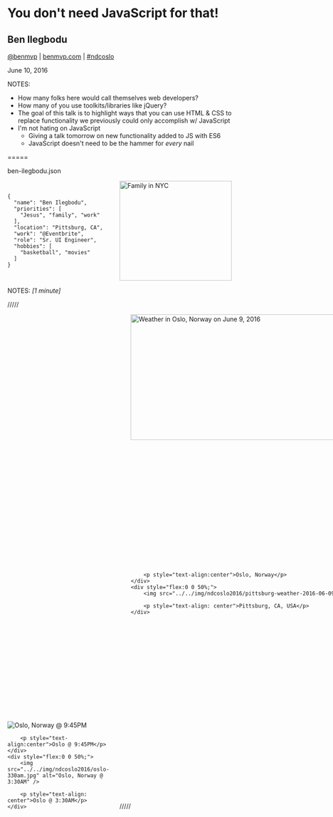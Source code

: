 # You don't need JavaScript for that!

## Ben Ilegbodu

[@benmvp](https://twitter.com/benmvp) | [benmvp.com](/) | [#ndcoslo](https://twitter.com/hashtag/ndcoslo)  

June 10, 2016  

NOTES:
- How many folks here would call themselves web developers?
- How many of you use toolkits/libraries like jQuery?
- The goal of this talk is to highlight ways that you can use HTML & CSS to replace functionality we previously could only accomplish w/ JavaScript
- I'm not hating on JavaScript
  - Giving a talk tomorrow on new functionality added to JS with ES6
  - JavaScript doesn't need to be the hammer for _every_ nail

=====

ben-ilegbodu.json

<div style="display:flex">
	<div style="flex:0 0 50%;">
		<pre class="large"><code class="lang-json">
{
  "name": "Ben Ilegbodu",
  "priorities": [
    "Jesus", "family", "work"
  ],
  "location": "Pittsburg, CA",
  "work": "@Eventbrite",
  "role": "Sr. UI Engineer",
  "hobbies": [
    "basketball", "movies"
  ]
}
			</code></pre>
	</div>
	<div style="flex:0 0 50%;">
		<img src="../../img/family-nyc.jpg" style="width:100%;height:auto" alt="Family in NYC" />
	</div>
</div>

NOTES:
_[1 minute]_

/////

<div style="display:flex;align-items:flex-end">
	<div style="flex:0 0 50%;">
		<img src="../../img/ndcoslo2016/oslo-945pm.jpg" alt="Oslo, Norway @ 9:45PM" />

        <p style="text-align:center">Oslo @ 9:45PM</p>
	</div>
	<div style="flex:0 0 50%;">
		<img src="../../img/ndcoslo2016/oslo-330am.jpg" alt="Oslo, Norway @ 3:30AM" />

        <p style="text-align: center">Oslo @ 3:30AM</p>
	</div>
</div>

/////

<div style="display:flex">
	<div style="flex:0 0 50%;">
		<img src="../../img/ndcoslo2016/oslo-weather-2016-06-09.png" style="width:50%;height:auto" alt="Weather in Oslo, Norway on June 9, 2016" />

        <p style="text-align:center">Oslo, Norway</p>
	</div>
	<div style="flex:0 0 50%;">
		<img src="../../img/ndcoslo2016/pittsburg-weather-2016-06-09.png" style="width:50%;height:auto" alt="Weather in Pittsburg, CA on June 9, 2016" />

        <p style="text-align: center">Pittsburg, CA, USA</p>
	</div>
</div>

/////

![Eventbrite logo](../../img/eventbrite/wordmark-orange.png)

NOTES:
- Currently a Senior UI Engineer at Eventbrite
- Eventbrite is an online ticketing & events platform
- Many conferences use it for registration
- I work on the Frontend Architecture team and right now we're in the midst of a transition from Backbone/Marionette to React

/////

<!-- .slide: data-background="url(../../img/giphy/steph-curry-chris-paul-ankles.gif) no-repeat center" data-background-size="contain"-->

NOTES:
- I also absolutely love basketball - both playing & watching
- But enough about me, let's dive into our topic

=====

# Agenda

1. Interactivity
1. Functionality
1. Layout
1. Animation

NOTES:
_[2 minutes]_

- Here's what we'll be talking about today in our session
- We'll look at how we can implement interactivity, functionality, layout & animation
- Without using any JavaScript! (or at least very little)
- The rationale being that if we use HTML/CSS, the browser executes the interaction which will typically be more performant
- This is a lot to cover in less than an hour, so this will be an overview and I'll provide links for more details

=====

# Interactivity

with CSS `:hover`

<br />

![CSS Mario Mushroom pun](../../img/puns/css-mario-mushroom.jpg)

NOTES:
_[3 minutes]_

- Let's start simple looking at interactivity with `:hover`
- This doesn't require any HTML5 or CSS3 fanciness
- Just some fun CSS pseudo-class code
- By the way this pun has nothing to do with our topic. Just fun!
- **_[WATER BREAK]_**

/////

###### Interactivity

## Header navigation example

<iframe src="../../no-js/interactivity.html" style="width:100%;height:82px"></iframe>

NOTES:
- Header navigation menu that enables interactivity using the `:hover` CSS pseudo selector.
- On hover of a menu item:
  - the text goes from dark to light
  - the item background image goes from light to dark
  - the icon color goes from black to orange
  - the icon goes from a "dormant" to "active" state.

/////

###### Interactivity

<iframe src="../../no-js/interactivity.html" style="width:100%;height:82px"></iframe>

Uses an icon font!

NOTES:
_[4 minutes]_

- Use an icon font from Font Awesome instead of traditional image
- Normally you would use `<img>` for images or `background-image` for image sprite
- Icon fonts are fonts just like Arial or Comic Sans, but instead of comprising text characters, they contain custom monochrome image glyphs.
- Icon fonts are awesome because:
  - Super lightweight compared to traditional images (63kb)
  - Can easily change their size, color and any other text property.
- SVG is also making its way to the web with the best of both worlds
  - Full color
  - Still lightweight

/////

###### Interactivity

<iframe src="../../no-js/interactivity.html" style="width:100%;height:82px"></iframe>

```html
<header class="global-header">
  <ul class="header-nav">
    <li class="header-nav-item header-nav-item--home">
      <a class="header-nav-item__link" href="#home">Home</a>
    </li>
    <li class="header-nav-item header-nav-item--search">
      <a class="header-nav-item__link" href="#search">Search</a>
    </li>
    <li class="header-nav-item header-nav-item--cart">
      <a class="header-nav-item__link" href="#cart">Cart</a>
    </li>
    <li class="header-nav-item header-nav-item--me">
      <a class="header-nav-item__link" href="#account">Me</a>
    </li>
  </ul>
</header>
```

[SMACSS](https://smacss.com/): Scalable and Modular Architecture for CSS  
[BEM](https://css-tricks.com/bem-101/): Block, Element, Modifier


NOTES:
_[5 minutes]_

- Using semantic HTML5 `<header>` tag & `<ul>` + `<li>`
- Also using SMACSS + BEM CSS class naming
  - SMACSS: Scalable and Modular Architecture for CSS
  - BEM: Block, Element, Modifier
  - a way to organize CSS and prevent class name collisions
- Element class for all of the items + modifier class for each item

/////

###### Interactivity

<iframe src="../../no-js/interactivity.html" style="width:100%;height:82px"></iframe>

```
.header-nav-item {
  list-style: none;  float: left;
  background: #ddd;  font-size: 28px;  width: 25%;
}
.header-nav-item__link { color: #222; }
```
<!-- .element: class="large" -->

```
.header-nav-item:before {
  font-family: FontAwesome;  font-size: 25px;  color: #222;
}
.header-nav-item--home:before { content: "\f015"; }
.header-nav-item--search:before { content: "\f002"; }
```
<!-- .element: class="large" -->

Custom font via [`@font-face`](https://css-tricks.com/html-for-icon-font-usage/)

NOTES:
_[6 minutes]_

- We set the background of each item to gray & float them to keep them on same line
- We set the link color to black
- The interesting part is the second section defining the CSS for the icons
- Use `:before` pseudo-class to add content to each item
- Set the `font-family` for all of them
- `FontAwesome` web font is defined via `@font-face`
- Set unique content for each item

/////

###### Interactivity

## Hover support

<iframe src="../../no-js/interactivity.html" style="width:100%;height:82px"></iframe>

The JavaScript way:

```js
$('.header-nav-item').hover(
  function() {
	// change background: dark, text: light, image: "active"
  },
  function() {
    // revert background: light, text: dark & image: "dormant"
  }
);
```
<!-- .element: class="large" -->

NOTES:
_[7 minutes]_

- Not sure why you would use JS/jquery but if you're unaware of how to use `:hover` pseudo-class, this might be the only other way
- There's nothing functionally wrong with this approach, but you have to write code to do what the browser can easily do for you
- Plus there's now styling in the JS, which we like to keep separate
- There's a better way!

/////

###### Interactivity

## Hover support

<iframe src="../../no-js/interactivity.html" style="width:100%;height:82px"></iframe>

The CSS way:

```
.header-nav-item:hover { background: #222; }
.header-nav-item:hover .header-nav-item__link { color: #00a8f2; }
```
<!-- .element: class="large" -->

```
.header-nav-item:hover:before { color: #ff8000; }
.header-nav-item--home:hover:before { content: "\f1ad"; }
.header-nav-item--search:hover:before { content: "\f00e"; }
.header-nav-item--cart:hover:before { content: "\f217"; }
.header-nav-item--me:hover:before { content: "\f234"; }
```
<!-- .element: class="large" -->

NOTES:
_[8 minutes]_

- The key is the `:hover` pseudo-class
- We set the background of the item to black on hover
- When we hover over the item we set the color of the link to blue
- We change the color of the icons to orange on hover
  - Notice the double pseuo-classes: `:hover` & `:before`
  - Also change the icons to + versions

/////

###### Interactivity

## `@font-face` Browser support

[![@font-face web fonts support](../../img/no-js/font-face-support.png)](http://caniuse.com/#feat=fontface)

IE8+, Edge, Chrome, Firefox, Opera, Safari 8+, Android 4.1+, iOS

http://caniuse.com/#feat=fontface

NOTES:
_[9 minutes]_

- Mentioned that it uses `@font-face` for custom fonts
- Here is the current browser support

/////

###### Interactivity

[![HTML for Font Icon Usage by CSS Tricks](../../img/no-js/css-tricks-html-for-font-icon-usage.png)](https://css-tricks.com/html-for-icon-font-usage/)

https://css-tricks.com/html-for-icon-font-usage/

NOTES:
- If you want to learn more about the ins & outs of how font icons work, check out this article on CSS-Tricks

/////

<!-- .slide: data-background="url(../../img/giphy/unimpressed-squidward.gif) no-repeat center" data-background-size="contain"-->

NOTES:
- Outside of the icon font stuff there was nothing really new here
- It's all vanilla HTML & CSS
- Some let's jump into some HTML5

=====

# Functionality

with new HTML5 `<input>` types

<br />

![CSS Moses Red Sea pun](../../img/puns/css-moses-red-sea.jpg)

NOTES:
_[10 minutes]_

/////

###### Functionality

<iframe src="../../no-js/functionality.html" style="width:100%;height:660px;"></iframe>

NOTES:
- We'll be working off of this beautiful form example
- Clicking labels focuses field
- Placeholder text where appropriate
- Fancy new fields like date picker, slider, color picker & auto-suggest
- Ability to style required vs. optional fields
- Ability to style valid vs invalid fields
- Spending the rest of our time in this section dissecting this form

/////

###### Functionality

<div style="display:flex;justify-content:space-between;align-items:center;">
  <div style="flex:0 0 45%;">

    <iframe src="../../no-js/functionality.html" style="width:100%;height:660px;"></iframe>

    <p class="fragment">Doesn't even require HTML5 support!</p>

  </div>
  <div style="flex:0 0 52%;">

    <code>&lt;label&gt;</code> &amp; <code>for</code> attribute

    <pre class="large"><code class="lang-html">
<label for="name">Full Name\*:</label>
<input id="name" type="text" />

<label for="email">Email\*:</label>
<input id="email" type="email" />
      </code></pre>

Equivalent JavaScript
    <pre class="large"><code class="lang-js">
$('label').click(function() {
  var inputId = $(this).attr('for');

  $('#' + inputId).focus();
});
      </code></pre>

  </div>
</div>

NOTES:
_[11 minutes]_

- Using the `<label>` tag with the `for` attribute automatically focus field when clicked
- The equivalent JavaScript is simple enough, but unnecessary!
- This doesn't require any HTML5 support **[NEXT]**, you can use this in any browser!
- Personally hate it when I have a tiny checkbox and a long label and i **have** to click the checkbox

/////

###### Functionality

HTML5 `placeholder` attribute

<input type="text" class="input-example" placeholder="Enter URL" />

```html
<input type="text" placeholder="Enter URL" />
```
<!-- .element: class="large" -->
<br />
<br />
Equivalent JavaScript

- `onload`: `placeholder` &#8594; `value` if `value` is empty
- `onfocus`: Clear `value` if it equals `placeholder`
- `onblur`: `placeholder` &#8594; `value` if `value` is empty

NOTES:
- Trying to build a robust JS implementation is tricky
- There have been times I've used sites that have built it themselves and I'll click in and the placeholder text doesn't go away

/////

###### Functionality

`<input>` type `email`

<input class="input-example" type="email" placeholder="Enter email" required />

```html
<input type="email" placeholder="Enter email" required />
```
<!-- .element: class="large" -->
<br />
<img src="../../img/no-js/ios-email-keyboard.png" style="width:600px;" alt="iOS email software keyboard" /><br />
special email-focused software keyboard!

NOTES:
_[12 minutes]_

- Instead of `type="text"`, it's `type="email"`
- Provides email-focused software keyboard where applicable
- Default email validation (more on that later)

/////

###### Functionality

`<input>` type `url`

<input class="input-example" type="url" placeholder="Enter URL" />

```html
<input type="url" placeholder="Enter url" />
```
<!-- .element: class="large" -->
<br />
<img src="../../img/no-js/ios-url-keyboard.png" style="width:600px;" alt="iOS url software keyboard" /><br />
special URL-focused software keyboard!

NOTES:
_[13 minutes]_

- Instead of `type="text"`, it's `type="url"`
- Provides url-focused software keyboard where applicable
- Default url validation (more on that later)

/////

###### Functionality

`<input>` type `number`

<input class="input-example" type="number" min="10" max="48" step="2" />

```html
<input type="number" step="2" min="10" max="48" />
```
<!-- .element: class="large" -->
<br />
<img src="../../img/no-js/ios-number-keyboard.png" style="width:600px;" alt="iOS number software keyboard" /><br />
special number-focused software keyboard!

NOTES:
_[14 minutes]_

- Instead of `type="text"`, it's `type="number"`
- Provides number-focused software keyboard where applicable
- `min` & `max` dictate bounds
- `step` dictates up/down arrows as well as validation (no decimals)
- Can't type in non numbers
- Default number validation (more on that later)

/////

###### Functionality

`<input>` type `tel`

<input class="input-example" type="tel" placeholder="###-###-####" />

```html
<input type="tel" placeholder="###-###-####" />
```
<!-- .element: class="large" -->
<br />
<img src="../../img/no-js/ios-telephone-keyboard.png" style="width:600px;" alt="iOS telephone software keyboard" /><br />
special telephone-focused software keyboard!

NOTES:
_[15 minutes]_

- Instead of `type="text"`, it's `type="tel"`
- Provides telephone-focused software keyboard where applicable
- No validation or character prevention

/////

###### Functionality

`<input>` type `range`
<br />
<br />
<input type="range" placeholder="0 - 10" min="0" max="10" step="1" style="width:660px" />
<br />
<br />
```html
<input type="range" placeholder="0 - 10" min="0" max="10" step="1" />
```
<!-- .element: class="large" -->
<br />
native slider UI!

NOTES:
- Instead of `type="text"`, it's `type="range"`
- Provides native slider UI where applicable
- Default to a text field

/////

###### Functionality

`<input>` type `date`

<input class="input-example" type="date" placeholder="MM/DD/YYYY" pattern="^\d{2}/\d{2}/\d{4}$" />

```html
<input type="date" pattern="^\d{2}/\d{2}/\d{4}$" placeholder="MM/DD/YYYY" />
```
<!-- .element: class="large" -->
<br />
<img src="../../img/no-js/ios-date-keyboard.png" style="width:600px;" alt="iOS date software keyboard" /><br />
native date picker UI!

NOTES:
_[16 minutes]_

- Instead of `type="text"`, it's `type="date"`
- Provides native date picker UI where applicable
- Use `pattern` & `placeholder` as fallback since not all browsers support the UI

/////

###### Functionality

`<input>` type `color`

<input type="color" class="input-example" placeholder="#XXXXXX" value="#00008b" style="width:250px;height:100px" pattern="#[0-9a-fA-F]{6}" />

```html
<input type="color" value="#00008b" pattern="#[0-9a-fA-F]{6}" placeholder="#XXXXXX" />
```
<!-- .element: class="large" -->
<br />
native color picker UI!

NOTES:
_[17 minutes]_

- Instead of `type="text"`, it's `type="color"`
- Provides native color picker UI where applicable
- Use `pattern` w/ `placeholder` as a fallback since not all browsers support

/////

###### Functionality

`<input>` & `<datalist>`

<input type="text" class="input-example" list="suggested-names" />
<datalist id="suggested-names">
  <option>Simone</option>
  <option>Suzie</option>
  <option>Susane</option>
  <option>Scott</option>
  <option>Simon<option>
  <option>Sully</option>
  <option>Stephanie</option>
  <option>Shelly</option>
</datalist>

```html
<input type="text" list="suggested-names" />
<datalist id="suggested-names">
  <option>Simone</option>     <option>Suzie</option>
  <option>Susane</option>     <option>Scott</option>
  <option>Simon<option>       <option>Sully</option>
  <option>Stephanie</option>  <option>Shelly</option>
</datalist>
```
<!-- .element: class="large" -->
<br />
native auto-suggest UI!

NOTES:
_[18 minutes]_

- Create a `<datalist>` with 0 or more `<option>`s and `id` attribute
- Reference in `<input>` with `list` attribute
- Drop down for all suggestions
- Start typing for matches
- Different than list of suggestions the browser suggests based on forms you've submitted

/////

###### Functionality

### Validation

<div style="display:flex;justify-content:space-between;">
  <div style="flex:0 0 48%;">

<h4>HTML attributes</h4>

<ul>
  <li><code>type</code></li>
  <li><code>required</code></li>
  <li><code>minlength</code></li>
  <li><code>min</code></li>
  <li><code>max</code></li>
  <li><code>step</code></li>
  <li><code>pattern</code> (regex)</li>
</ul>

  </div>
  <div style="flex:0 0 48%;">

<h4>CSS psuedo selectors</h4>

<ul>
  <li><code>:required</code></li>
  <li><code>:optional</code></li>
  <li><code>:valid</code></li>
  <li><code>:invalid</code></li>
  <li><code>:in-range</code></li>
  <li><code>:out-of-range</code></li>
</ul>

  </div>
</div>

NOTES:
_[19 minutes]_

/////

###### Functionality

<div style="display:flex;justify-content:space-between;align-items:center;">
  <div style="flex:0 0 48%;">
    <iframe src="../../no-js/functionality.html" style="width:100%;height:660px;"></iframe>
  </div>
  <div class="fragment" style="flex:0 0 48%;">
    <h4>JavaScript</h4>
    <pre class="large"><code data-trim>
$('.form').submit(function(e) {
  $(this).addClass('form-submitted');
  if (!this.checkValidity()) {
    e.preventDefault();
  }
});
	</code></pre>

    <h4>CSS</h4>
    <pre class="large"><code data-trim>
.form-submitted input:valid {
  background: #ccff90;
}
.form-submitted input:invalid {
  background: #ff8a80;
}
	</code></pre>
  </div>
</div>

NOTES:
_[20 minutes]_

- Put everything together and we get our original form
- Confession: I'm using a little bit of JS
  - `:valid` and `:invalid` selectors apply even before first form submit
  - Using JS to add a class to the form after first submit so form doesn't load w/ errors
  - Essentially applying CSS state via JavaScript
  - Going to cover this concept in detail in the Animation section

/////

###### Functionality


<div style="display:flex;justify-content:space-between;align-items:center;">
  <div style="flex:0 0 48%;">
    <iframe src="../../no-js/functionality.html" style="width:100%;height:660px;"></iframe>
  </div>
  <div style="flex:0 0 48%;">
    <h4>Pros</h4>

    <ul>
      <li>Native UIs</li>
      <li>Type-focused software keyboards</li>
      <li>Form element validation for _free_</li>
    </ul>

    <br /><br />
    <h4>Cons</h4>

    <ul>
      <li>Minimal style control of UI elements</li>
      <li>Not supported in old browsers</li>
      <li>Cross-element validation</li>
    </ul>
  </div>
</div>

NOTES:
_[21 minutes]_

/////

###### Functionality

[![Wufoo - The Current State of HTML5 Forms](../../img/no-js/wufoo-html5-forms.png)](http://www.wufoo.com/html5/)

http://www.wufoo.com/html5/

NOTES:
- Wufoo has a extremely detailed posts about all of the HTML5 input types and attributes
  - Browser support too

=====

# Layout

with CSS3 `display:flex`

<br />

![CSS Flex Muscles pun](../../img/puns/css-muscles-flex.jpg)

NOTES:
_[22 minutes]_

/////

###### Layout

## Linear layout

<div class="container-example" style="justify-content:space-between;align-items:flex-end;margin-bottom:80px">
	<div class="item-example item-example-1" style="order:3">11111111111<br>11111111111<br>11111111111</div>
	<div class="item-example item-example-2" style="order:1">2222222<br>2222222<br>2222222<br>2222222</div>
	<div class="item-example item-example-3" style="order:4;align-self:stretch">333333333333333333</div>
	<div class="item-example item-example-4" style="order:2">4444444444444<br>4444444444444</div>
</div>

```
<div class="container">
  <div class="item item-1">11111111111<br>11111111111<br>11111111111</div>
  <div class="item item-2">2222222<br>2222222<br>2222222<br>2222222</div>
  <div class="item item-3">333333333333333333</div>
  <div class="item item-4">4444444444444<br>4444444444444</div>
</div>
```
<!-- .element: class="large" -->

NOTES:
- In this section we want to build the following horizontal layout given this HTML markup
  - Items are evenly spaced
  - Bottom-aligned, except for last which is stretched top to bottom
  - Reordered
- HTML was originally designed for displaying text-based documents like papers or articles
- Wasn't made for advanced layout
- We've had CSS positioning, but that assumes that you have fixed dimensions or locations
- Prior to CSS3 all we've had to use is `float:left` or `display:inline-block`
- So we'd have to result to some amount of JavaScript to get this sort of layout

/////


## Flexbox

> The main idea behind the **flex layout** is to give the container the ability to alter its items' width/height (and order) to best fill the available space (mostly to accommodate to all kind of display devices and screen sizes). A flex container expands items to fill available free space, or shrinks them to prevent overflow.

~Chris Coyer ([Css-Tricks](https://css-tricks.com/snippets/css/a-guide-to-flexbox/))

NOTES:

The main idea behind flexbox is to give the container the ability to alter its items' dimensions to best fill the available space in responsive design. A flex container expands items to fill available free space, or shrinks them to prevent overflow.

/////

###### Layout

### `display` (container)

<div class="container-example" style="margin-bottom:80px">
	<div class="item-example item-example-1">11111111111<br>11111111111<br>11111111111</div>
	<div class="item-example item-example-2">2222222<br>2222222<br>2222222<br>2222222</div>
	<div class="item-example item-example-3">333333333333333333</div>
	<div class="item-example item-example-4">4444444444444<br>4444444444444</div>
</div>

```
.container {
	display: flex;
}
```
<!-- .element class="large" -->

<a href="javascript:$('section.stack.present section.present .container-example').css('display', 'block')">
	<em><code>block</code></em></a> |
<a href="javascript:$('section.stack.present section.present .container-example').css('display', 'flex')">
	<strong><code>flex</code></strong></a> |
<a href="javascript:$('section.stack.present section.present .container-example').css('display', 'inline-flex')">
	<code>inline-flex</code></a>

NOTES:
_[24 minutes]_

- So let's go through all of the flexbox properties
- It all starts with `display:flex` (or `display:inline-flex`) on the container
- It enables a flex context for all its direct children.

/////

###### Layout

### `justify-content` (container)

<div class="container-example" style="margin-bottom:80px;justify-content:space-between">
	<div class="item-example item-example-1">11111111111<br>11111111111<br>11111111111</div>
	<div class="item-example item-example-2">2222222<br>2222222<br>2222222<br>2222222</div>
	<div class="item-example item-example-3">333333333333333333</div>
	<div class="item-example item-example-4">4444444444444<br>4444444444444</div>
</div>

```
.container {
	justify-content: space-between;
}
```
<!-- .element class="large" -->

<a href="javascript:$('section.stack.present section.present .container-example').css('justify-content', 'center')">
	<code>center</code></a> |
<a href="javascript:$('section.stack.present section.present .container-example').css('justify-content', 'flex-end')">
	<code>flex-end</code></a> |
<a href="javascript:$('section.stack.present section.present .container-example').css('justify-content', 'flex-start')">
	<em><code>flex-start</code></em></a> |
<a href="javascript:$('section.stack.present section.present .container-example').css('justify-content', 'space-around')">
	<code>space-around</code></a> |
<a href="javascript:$('section.stack.present section.present .container-example').css('justify-content', 'space-between')">
	<code><strong>space-between</strong></code></a>

NOTES:
_[25 minutes]_

- We can then set `justify-content: space-between` to evenly space
- `justify-content` helps distribute extra free space left over when either all the flex items on a line are inflexible, or are flexible but have reached their maximum size.
- Options:
  - `center`: items are centered along the line
  - `flex-end`: items are packed toward to end line
  - `flex-start`: (default) items are packed toward the start line
  - `space-around`: items are evenly distributed in the line with equal space around them.
  - `space-between`: items are evenly distributed in the line; first item is on the start line, last item on the end line

/////

###### Layout

### `align-items` (container)

<div class="container-example" style="margin-bottom:80px;justify-content:space-between;align-items:flex-end">
	<div class="item-example item-example-1">11111111111<br>11111111111<br>11111111111</div>
	<div class="item-example item-example-2">2222222<br>2222222<br>2222222<br>2222222</div>
	<div class="item-example item-example-3">333333333333333333</div>
	<div class="item-example item-example-4">4444444444444<br>4444444444444</div>
</div>

```
.container {
	align-items: flex-end;
}
```
<!-- .element class="large" -->

<a href="javascript:$('section.stack.present section.present .container-example').css('align-items', 'baseline')">
	<code>baseline</code></a> |
<a href="javascript:$('section.stack.present section.present .container-example').css('align-items', 'center')">
	<code>center</code></a> |
<a href="javascript:$('section.stack.present section.present .container-example').css('align-items', 'flex-end')">
	<strong><code>flex-end</code></strong></a> |
<a href="javascript:$('section.stack.present section.present .container-example').css('align-items', 'flex-start')">
	<code>flex-start</code></a> |
<a href="javascript:$('section.stack.present section.present .container-example').css('align-items', 'stretch')">
	<em><code>stretch</code></em></a>

NOTES:
_[26 minutes]_

- We can then set `align-items: flex-end` to align at the bottom
- `align-items` defines the default behavior for how flex items are laid out along the cross axis on the current line. Think of it as the `justify-content` version for the cross-axis (perpendicular to the main-axis).
- Options:
  - `baseline`: items are aligned such as the first line is aligned (useful for titles)
  - `center`: items are centered in the cross-axis
  - `flex-end`: cross-end margin edge of the items is placed on the cross-end line
  - `flex-start`: cross-start margin edge of the items is placed on the cross-start line
  - `stretch`: (default) stretch to fill the container (still respect min-width/max-width)

/////

###### Layout

### `align-self` (items)

<div class="container-example" style="margin-bottom:80px;justify-content:space-between;align-items:flex-end">
	<div class="item-example item-example-1">11111111111<br>11111111111<br>11111111111</div>
	<div class="item-example item-example-2">2222222<br>2222222<br>2222222<br>2222222</div>
	<div class="item-example item-example-3" style="align-self:stretch">333333333333333333</div>
	<div class="item-example item-example-4">4444444444444<br>4444444444444</div>
</div>

```
.item-3 {
	align-self: stretch;
}
```
<!-- .element class="large" -->

<a href="javascript:$('section.stack.present section.present .item-example-3).css('align-self', 'baseline')">
	<code>baseline</code></a> |
<a href="javascript:$('section.stack.present section.present .item-example-3').css('align-self', 'center')">
	<code>center</code></a> |
<a href="javascript:$('section.stack.present section.present .item-example-3').css('align-self', 'flex-end')">
	<code>flex-end</code></a> |
<a href="javascript:$('section.stack.present section.present .item-example-3').css('align-self', 'flex-start')">
	<code>flex-start</code></a> |
<a href="javascript:$('section.stack.present section.present .item-example-3').css('align-self', 'stretch')">
	<em><strong><code>stretch</code></strong></em></a>

NOTES:
_[27 minutes]_

- We can then set `align-self: stretch` to align the individual item at the top
- `align-self` allows the default alignment (or the one specified by `align-items`) to be overridden for individual flex items.
- Options:
  - `baseline`: item is aligned such as their baselines align
  - `center`: item is centered in the cross-axis
  - `flex-end`: cross-end margin edge of the item is placed on the cross-end line
  - `flex-start`: cross-start margin edge of the item is placed on the cross-start line
  - `stretch`: (default) stretch to fill the container (still respect min-width/max-width)

/////

###### Layout

### `order` (items)

<div class="container-example" style="margin-bottom:80px;justify-content:space-between;align-items:flex-end">
	<div class="item-example item-example-1" style="order:3">11111111111<br>11111111111<br>11111111111</div>
	<div class="item-example item-example-2" style="order:1">2222222<br>2222222<br>2222222<br>2222222</div>
	<div class="item-example item-example-3" style="order:4;align-self:stretch">333333333333333333</div>
	<div class="item-example item-example-4" style="order:2">4444444444444<br>4444444444444</div>
</div>

```
.item-1 { order: 3; }
.item-2 { order: 1; }
.item-3 { order: 4; }
.item-4 { order: 2; }
```
<!-- .element class="large" -->

NOTES:
_[28 minutes]_

- By default, flex items are laid out in the source order.
- `order` controls the order in which they appear in the flex container.
- The value can be any integer (including negative numbers)
- `order` is really useful when you want to change the display order depending on media queries

/////

###### Layout

## Flexbox layout module

<div style="display:flex">
	<div style="flex:0 0 50%;">
		<h3>Container</h3>

		<ul>
			<li>**<code>display</code>**</li>
			<li>**<code>justify-content</code>**</li>
			<li>**<code>align-items</code>**</li>
			<li><code>flex-direction</code></li>
			<li><code>flex-wrap</code></li>
			<li><code>align-content</code></li>
		</ul>
	</div>
	<div style="flex:0 0 50%;">
		<h3>Items</h3>

		<ul>
			<li>**<code>align-self</code>**</li>
			<li>**<code>order</code>**</li>
			<li><code>flex-grow</code></li>
			<li><code>flex-shrink</code></li>
			<li><code>flex-basis</code></li>
		</ul>
	</div>
</div>

NOTES:
_[28 minutes]_

- Here's the full list of flexbox-related styles
- We covered about half of them
- They all can be useful in different cases

/////

###### Layout

## Linear layout

<div class="container-example" style="margin-bottom:80px;justify-content:space-between;align-items:flex-end">
	<div class="item-example item-example-1" style="order:3">11111111111<br>11111111111<br>11111111111</div>
	<div class="item-example item-example-2" style="order:1">2222222<br>2222222<br>2222222<br>2222222</div>
	<div class="item-example item-example-3" style="order:4;align-self:stretch">333333333333333333</div>
	<div class="item-example item-example-4" style="order:2">4444444444444<br>4444444444444</div>
</div>

<div style="display:flex;justify-content: space-between">
	<div style="flex:0 0 45%;">
		<h3>container</h3>
		<pre><code data-trim>
.container {
  display: flex;
  justify-content: space-between;
  align-items: flex-end;
}
		</code></pre>
	</div>
	<div style="flex:0 0 50%;">
		<h3>Items</h3>
		<pre><code data-trim>
.item-1 { order: 3; }
.item-2 { order: 1; }
.item-3 { order: 4; align-self: stretch; }
.item-4 { order: 2; }
		</code></pre>
	</div>
</div>

NOTES:

- Once again here's the result of all of our work to make a linear layout!
- So simple!

/////

###### Layout

## CSS3 Flexbox Browser support

[![CSS3 Flexbox browser support](../../img/no-js/css3-flexbox-browser-support.png)](http://caniuse.com/#feat=flexbox)

IE10+, Edge, Chrome, Firefox, Opera, Safari 8+, Android 4.1+, iOS

http://caniuse.com/#feat=flexbox

NOTES:
- Not supported in IE8 or IE9
- But those should be dead or dying soon

/////

###### Layout

[![CSS Tricks - A Complete Guide to Flexbox](../../img/no-js/css-tricks-flexbox-guide.png)](https://css-tricks.com/snippets/css/a-guide-to-flexbox/)

/////

###### Layout

[![Solved by Flexbox](../../img/no-js/solved-by-flexbox.png)](http://philipwalton.github.io/solved-by-flexbox/)

[Solved by Flexbox](http://philipwalton.github.io/solved-by-flexbox/)

/////

###### Layout

[![Flexbox Patterns](../../img/no-js/flexbox-patterns.png)](http://www.flexboxpatterns.com/home)

[Flexbox Patterns](http://www.flexboxpatterns.com/home)

/////

###### Layout

[![Flexbox froggy](../../img/no-js/flexbox-froggy.png)](http://flexboxfroggy.com/)

[Flexbox froggy](http://flexboxfroggy.com/)

/////

###### Layout

[![Flexbox defense](../../img/no-js/flexbox-defense.png)](http://www.flexboxdefense.com/)

[Flexbox defense](http://www.flexboxdefense.com/)

=====

# Animation

with CSS3 `transition`

<br />

![CSS Rappers pun](../../img/puns/css-rappers-word-spacing.jpg)

NOTES:
_[29 minutes]_

/////

###### Animation

<div class="canvas">
	<div class="square">
		<span>SQUARE</span>
	</div>
</div>

```js
$('.canvas').hover(
  function() { $(this).animate({backgroundColor:'#222'}, 1000) },
  function() { $(this).animate({backgroundColor:'#ddd'}, 1000) }
);
$('.square').hover(
  function() { $(this).delay(1000).animate(newStyles, 5000) },
  function() { $(this).delay(1000).animate(oldStyles, 5000) }
);
```

<!-- .element class="fragment large" -->

NOTES:
- Canvas has its background animated over 1s from grey -> black
- After a delay of 1s & over 5s:
  - Square grows in size
  - Border color, width & radius change
  - Font size & color change
  - Background color changes
  - Opacity changes to 50%
- The delay is both on-enter & on-leave
- You're going to be tempted to want to use the jQuery `animate` method after `hover` w/ `delay`...

/////

###### Animation

<div class="canvas" style="transition:none">
	<div class="square" style="transition:none">
		<span>SQUARE</span>
	</div>
</div>

<div style="display:flex;justify-content: space-between">
	<div style="flex:0 0 45%;">
		<pre><code data-trim>
<div class="canvas">
  <div class="square">
	<span>SQUARE</span>
  </div>
</div>
		</code></pre>
		<pre><code data-trim>
.canvas {
  background: #ccc;
  border: 10px solid black;
}
.canvas:hover {
  background: #222;
}
		</code></pre>
	</div>
	<div style="flex:0 0 50%;">
		<pre><code data-trim>
.square {
  background: #f00;
  border: 3px solid #00f;
  color: #000;
  cursor: pointer;
}
.square:hover {
  background: #008b00;
  border: 30px solid #ff0;
  border-radius: 50%;
  color: #ddd;
  font-size: 100px;
  height: 350px;
  width: calc(100% - 20px);
}
		</code></pre>
	</div>
</div>

NOTES:
_[30 minutes]_

- Before we look at how `transition` works, lets look at our HTML/CSS
- Want to point out `calc()` which is a way to do math in CSS so we don't need JS
  - Different than math in preprocessors like SASS because it's based on calculated values
- So we define the begin & end states and we'll use CSS3 `transition` to handle "tweening"

/////

###### Animation

[![Use cases for CSS calc](../../img/no-js/vincent-pickering-use-cases-for-calc.png)](http://vincentp.me/blog/use-cases-for-calc)

NOTES:
- Vincent Pickering wrote a helpful blog posts on real-world use cases for `calc()`

/////

###### Animation

### `transition-property`

<div class="canvas">
	<div class="square" style="transition-delay:0s">
		<span>SQUARE</span>
	</div>
</div>

```
.square {
  transition-property: all;
}
```
<!-- .element class="large" -->

<a href="javascript:$('section.stack.present section.present .square').css('transition-property', 'none')">
	<em><code>none</code></em></a> |
<a href="javascript:$('section.stack.present section.present .square').css('transition-property', 'border-radius')">
	<code>border-radius</code></a> |
<a href="javascript:$('section.stack.present section.present .square').css('transition-property', 'width,height')">
	<code>width,height</code></a> |
<a href="javascript:$('section.stack.present section.present .square').css('transition-property', 'all')">
	<strong><code>all</code></strong></a>

NOTES:
_[31 minutes]_

- Used to define what property, or properties, you want to apply a transition effect to.
- `none` means no animation, just regular hover
- Only "range" style properties can be animated (like numbers & colors)
- You can set an individual property, so the others change immediately, but `border-radius` animates
- Multiple properties are separated by comma, others changed immediately
- There's the special `all` value, which will animate any properties that change (and can be animated)
- I try to avoid using `all` but prefer listing properties so that I don't accidentally transition a property I don't intend (especially w/ cascading)

/////

###### Animation

### `transition-duration`

<div class="canvas">
	<div class="square" style="transition-delay:0s">
		<span>SQUARE</span>
	</div>
</div>

```
.square {
  transition-duration: 5s;
}
```
<!-- .element class="large" -->

<a href="javascript:$('section.stack.present section.present .square').css('transition-duration', '0s')">
	<em><code>0s</code></em></a> |
<a href="javascript:$('section.stack.present section.present .square').css('transition-duration', '200ms')">
	<code>200ms</code></a> |
<a href="javascript:$('section.stack.present section.present .square').css('transition-duration', '0.5s')">
	<code>0.5s</code></a> |
<a href="javascript:$('section.stack.present section.present .square').css('transition-duration', '1s')">
	<code>1s</code></a> |
<a href="javascript:$('section.stack.present section.present .square').css('transition-duration', '5s')">
	<strong><code>5s</code></strong></a>

NOTES:
_[32 minutes]_

- `0s` means no transition should take place (default)
- Values can be specified in seconds (`s`) or milliseconds (`ms`)
- Values can also be decimals
- Anything under about 300ms is quick enough to not feel laggy while still provided smoothness

/////

###### Animation

<iframe src="../../no-js/interactivity.html" style="width:100%;height:82px"></iframe>

```
.header-nav-item {
  trandition-property: background-color;
  transition-duration: 200ms;
}
.header-nav-item__link {
  trandition-property: color;
  transition-duration: 200ms;
}
.header-nav-item:before {
  trandition-property: color;
  transition-duration: 200ms;
}
```
<!-- .element class="large" -->

NOTES:
_[33 minutes]_

- Remember our header menu example from the Interactivity section?
- Not sure if you noticed, but we had transitions on hover for smoother transitions
- Here's what the code would look like

/////

###### Animation

### `transition-delay`

<div class="canvas">
	<div class="square">
		<span>SQUARE</span>
	</div>
</div>

```
.square {
  transition-delay: 1s;
}
```
<!-- .element class="large" -->

<a href="javascript:$('section.stack.present section.present .square').css('transition-delay', '0s')">
	<em><code>0s</code></em></a> |
<a href="javascript:$('section.stack.present section.present .square').css('transition-delay', '200ms')">
	<code>200ms</code></a> |
<a href="javascript:$('section.stack.present section.present .square').css('transition-delay', '0.5s')">
	<code>0.5s</code></a> |
<a href="javascript:$('section.stack.present section.present .square').css('transition-delay', '1s')">
	<strong><code>1s</code></strong></a> |
<a href="javascript:$('section.stack.present section.present .square').css('transition-delay', '5s')">
	<code>5s</code></a>

NOTES:
_[34 minutes]_

- `0s` means no transition delay (defualt)
- Values can be specified in seconds (`s`) or milliseconds (`ms`)
- Values can also be decimals

/////

###### Animation

### `transition-timing-function`

<div class="track-shell">
	<div class="track-name">
		<code>linear</code>
	</div>
	<div class="track">
		<span class="ball" style="transition-timing-function:linear"></span>
	</div>
</div>
<div class="track-shell">
	<div class="track-name">
		<code>ease</code>
	</div>
	<div class="track">
		<span class="ball" style="transition-timing-function:ease"></span>
	</div>
</div>
<div class="track-shell">
	<div class="track-name">
		<code>ease-in</code>
	</div>
	<div class="track">
		<span class="ball" style="transition-timing-function:ease-in"></span>
	</div>
</div>
<div class="track-shell">
	<div class="track-name">
		<code>ease-out</code>
	</div>
	<div class="track">
		<span class="ball" style="transition-timing-function:ease-out"></span>
	</div>
</div>
<div class="track-shell">
	<div class="track-name">
		<code>ease-in-out</code>
	</div>
	<div class="track">
		<span class="ball" style="transition-timing-function:ease-in-out"></span>
	</div>
</div>

<a href="javascript:$('section.stack.present section.present .track').addClass('active')">
	Forward &rarr;</a> |
<a href="javascript:$('section.stack.present section.present .track').removeClass('active')">
	&larr; Backward</a>

NOTES:
_[35 minutes]_

- The last `transition` attribute is `transition-timing-function`
- The easiest way to show it is by transitioning the position of an element so you can see how it changes over time
- Valid values are:
  - linear
  - ease (default)
  - ease-in
  - ease-out
  - ease-in-out

/////

###### Animation

### `transition-timing-function`

<div class="canvas">
	<div class="square">
		<span>SQUARE</span>
	</div>
</div>

```
.square {
  transition-timing-function: ease-in-out;
}
```
<!-- .element class="large" -->

/////

###### Animation

### Putting it together

<div class="canvas">
	<div class="square">
		<span>SQUARE</span>
	</div>
</div>

```
.canvas {
  transition: all 1s;
}
.square {
  transition: all 5s ease-in-out 1s;
}
```
<!-- .element class="large" -->

NOTES:
_[36 minutes]_

- Instead of specifying each transition-based property you can group them together w/ `transition` shorthand

/////

###### Animation

### Using (a little) JavaScript

<div style="display:flex;">
	<div style="flex:0 0 28%;">
		<iframe src="../../no-js/animation.html" style="width:475px;height:800px"></iframe>
	</div>
	<div style="flex:0 0 70%;">
		<pre class="large"><code data-trim>
.mobile-page {
  display: flex;
  width: 469px; height: 783px; }
.mobile-page-nav {
  flex-grow: 0; flex-basis: 0;
  transition: flex-basis 500ms; }
.mobile-page.active .mobile-page-nav {
  flex-basis: 250px; }
.mobile-page-content {
  flex-grow: 0; flex-basis: 100%; }
		</code></pre>
		<pre class="large"><code data-trim>
$('.menu-toggle').click(function() {
  $('.mobile-page').toggleClass('active');
});
		</code></pre>

	</div>
</div>

NOTES:
_[37 minutes]_

- Most of the time you need a different interaction than hover
- Most of the time you want to click something to trigger a transition
- That's when JavaScript comes in
- But all the JavaScript needs to do is set a class which will ultimately cause the transition to happen
- There's so no need to use `jQuery.animate()`

/////

###### Animation

## Keyframe `animation` demo

[![Keyframe animation demo](../../img/no-js/keyframe-animation-demo.png)](http://www.impressivewebs.com/demo-files/css3-animated-scene/)

NOTES:
_[38 minutes]_

- The `transition` property is good for simple animations where you're going from beginning to end
- There's another animation-related CSS3 property called `animation` that allows for keyframe animations

/////

###### Animation

## Pros

- Faster than JavaScript*
- Progressive enhancement

NOTES:
_[39 minutes]_

- Browser can optimize the handling of transitions by doing animation calculations in separate process
- Animation can be added for those browsers that support it, older browsers will just get immediate jump
  - Don't make older/slower browsers even older

/////

###### Animation

## Cons

- Event-handling
- `transition-property` overwrites

NOTES:
_[40 minutes]_

- Event-handling is tricky
  - There is `transitionend` event for when transition is done
  - But no progress interface
  - Trickier to sequence animations
- `transition-property` overwrites, so if a later style rule wants to add an additional property to transition it must reduplicate all the existing ones

/////

###### Animation

## \*Javascript libraries

- [Web Animations API](https://w3c.github.io/web-animations/)
- [GSAP (GreenSock Animation Platform)](http://greensock.com/gsap)

NOTES:
_[41 minutes]_

- Web Animations API is a new standard that will be the best of both worlds
  - Speed of CSS (native implementation)
  - Event-handling of JavaScript
  - Browser support is very minimal
- GASP is a proprietary library available for purchase which is super-fast alternative to jQuery
  - In some benchmarks it's somehow faster than CSS3 animations

/////

###### Animation

## CSS3 `transition` Browser support

[![CSS3 transition browser support](../../img/no-js/css3-transition-browser-support.png)](http://caniuse.com/#feat=css-transitions)

IE10+, Edge, Chrome, Firefox, Opera, Safari 8+, Android 4.1+, iOS

http://caniuse.com/#feat=css-transitions

/////

###### Animation

[![CSS Tricks - CSS3 transition](../../img/no-js/css-tricks-transition-guide.png)](https://css-tricks.com/almanac/properties/t/transition/)

/////

###### Animation

## CSS3 `animation` Browser support

[![CSS3 animation browser support](../../img/no-js/css3-animation-browser-support.png)](http://caniuse.com/#feat=css-animation)

IE10+, Edge, Chrome, Firefox, Opera, Safari 8+, Android 4.1+, iOS

http://caniuse.com/#feat=css-animation

/////

###### Animation

[![CSS Tricks - CSS3 animation](../../img/no-js/css-tricks-animation-guide.png)](https://css-tricks.com/almanac/properties/a/animation/)

=====

# Recap

1. Interactivity
1. Functionality
1. Layout
1. Animation

NOTES:
_[42 minutes]_

- Interactivity with `:hover`
- Functionality with HTML5 `<input>`
- Layout with CSS3 `flexbox`
- Animation with CSS3 `transition` & `animation`

=====

# Shoutouts

/////

![NDC Oslo logo](../../img/ndcoslo2016/ndc-oslo-logo.png)   <!-- .element: style="width: 50%;" -->

/////

![Eventbrite logo](../../img/eventbrite/wordmark-orange.png)

## We're hiring!   <!-- .element: class="fragment" -->

/////

# YOU!

=====

<!-- .slide: data-background="url(../../img/giphy/thanks-jack-sparrow.gif) no-repeat center" data-background-size="contain" class="thanks-slide"-->

# THANKS!     <!-- .element: style="-webkit-text-stroke: black 2px" -->

NOTES:
_[43 minutes]_

/////

# Questions?

<br />

## Ben Ilegbodu

[benmvp.com](/) | [@benmvp](https://twitter.com/benmvp) | [ben@benmvp.com](mailto:ben@benmvp.com)  
[github.com/benmvp](https://github.com/benmvp/)  

<br />
Code examples: [benmvp.com/you-dont-need-js-for-that/](/you-dont-need-js-for-that/)

NOTES:
- Slides are on my Twitter profile and blog
